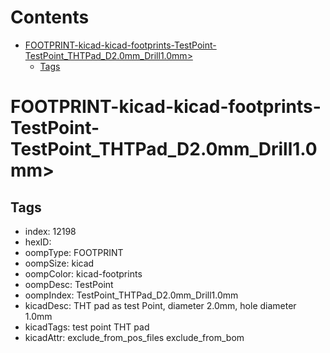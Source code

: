 



Contents
========

* [FOOTPRINT-kicad-kicad-footprints-TestPoint-TestPoint_THTPad_D2.0mm_Drill1.0mm>](#footprint-kicad-kicad-footprints-testpoint-testpoint_thtpad_d20mm_drill10mm)
	* [Tags](#tags)

# FOOTPRINT-kicad-kicad-footprints-TestPoint-TestPoint_THTPad_D2.0mm_Drill1.0mm>

## Tags

- index: 12198
- hexID: 
- oompType: FOOTPRINT
- oompSize: kicad
- oompColor: kicad-footprints
- oompDesc: TestPoint
- oompIndex: TestPoint_THTPad_D2.0mm_Drill1.0mm
- kicadDesc: THT pad as test Point, diameter 2.0mm, hole diameter 1.0mm
- kicadTags: test point THT pad
- kicadAttr: exclude_from_pos_files exclude_from_bom
